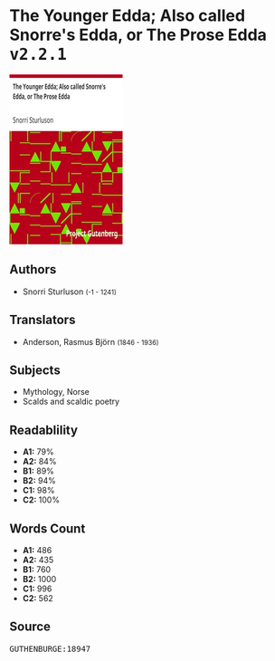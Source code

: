 # The Younger Edda; Also called Snorre's Edda, or The Prose Edda <kbd>v2.2.1</kbd>

![](./cover.medium.jpg "")

## Authors


 - Snorri Sturluson <small>(-1 - 1241)</small>

## Translators


 - Anderson, Rasmus Björn <small>(1846 - 1936)</small>

## Subjects


 - Mythology, Norse
 - Scalds and scaldic poetry

## Readablility


 - **A1:** 79%
 - **A2:** 84%
 - **B1:** 89%
 - **B2:** 94%
 - **C1:** 98%
 - **C2:** 100%

## Words Count


 - **A1:** 486
 - **A2:** 435
 - **B1:** 760
 - **B2:** 1000
 - **C1:** 996
 - **C2:** 562

## Source


<kbd>GUTHENBURGE:18947</kbd>
